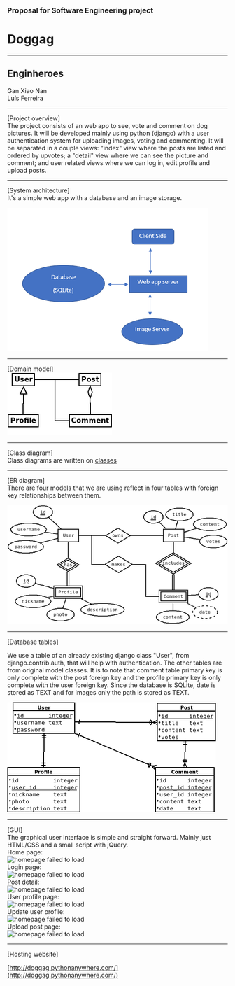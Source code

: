 ### Proposal for Software Engineering project

# Doggag
---

## Enginheroes
Gan Xiao Nan  
Luís Ferreira

---

[Project overview]  
The project consists of an web app to see, vote and comment on dog pictures. It will be developed mainly using python (django) with a user authentication system for uploading images, voting and commenting.
It will be separated in a couple views: "index" view where the posts are listed and ordered by upvotes; a "detail" view where we can see the picture and comment; and user related views where we can log in, edit profile and upload posts.

---

[System architecture]  
It's a simple web app with a database and an image storage.

![architecture failed to load](./imgs_proposal/Architecture.PNG)


---

[Domain model]  
![Domain model diagram failed to load](./imgs_proposal/domain.png)  

---

[Class diagram]  
Class diagrams are written on [classes](Class.md)

---

[ER diagram]  
There are four models that we are using reflect in four tables with foreign key relationships between them.  

![ER diagram failed to load](./imgs_proposal/ER_doggag.png)

---

[Database tables]  

We use a table of an already existing django class "User", from django.contrib.auth, that will help with authentication. The other tables are from original model classes. It is to note that comment table primary key is only complete with the post foreign key and the profile primary key is only complete with the user foreign key. Since the database is SQLite, date is stored as TEXT and for images only the path is stored as TEXT.  

![Database tables failed to load](./imgs_proposal/db.png)

---

[GUI]  
The graphical user interface is simple and straight forward. Mainly just HTML/CSS and a small script with jQuery.  
Home page:  
![homepage failed to load](./imgs_proposal/homePage.PNG)   
Login page:  
![homepage failed to load](./imgs_proposal/loginPage.PNG)   
Post detail:  
![homepage failed to load](./imgs_proposal/postDetail.PNG)  
User profile page:  
![homepage failed to load](./imgs_proposal/userProfile.PNG)  
Update user profile:  
![homepage failed to load](./imgs_proposal/updateUserProfileSite.PNG)   
Upload post page:  
![homepage failed to load](./imgs_proposal/uploadPostPage.PNG)

---

[Hosting website]  

[http://doggag.pythonanywhere.com/](http://doggag.pythonanywhere.com/)
